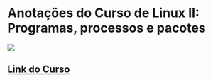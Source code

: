 # Anotações do Curso de Linux II: Programas, processos e pacotes
![](https://www.alura.com.br/assets/api/share/curso-linux-ubuntu-processos.png)
## [Link do Curso](https://cursos.alura.com.br/course/linux-ubuntu-processos)
